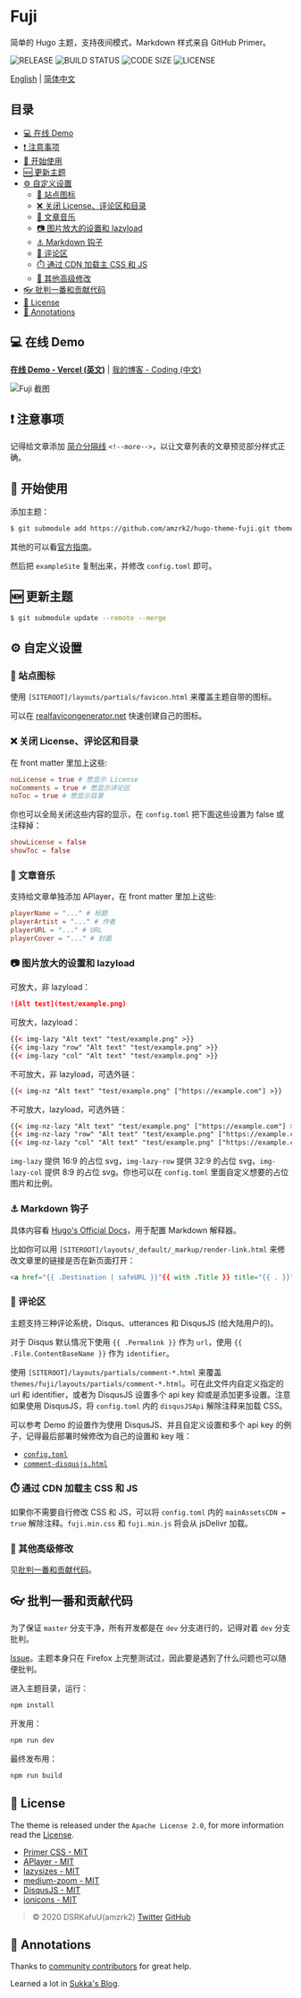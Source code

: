 # Fuji

简单的 Hugo 主题，支持夜间模式，Markdown 样式来自 GitHub Primer。

![RELEASE](https://img.shields.io/github/v/release/amzrk2/hugo-theme-fuji?style=flat-square) ![BUILD STATUS](https://img.shields.io/github/workflow/status/amzrk2/hugo-theme-fuji/Build%20Test?style=flat-square) ![CODE SIZE](https://img.shields.io/github/languages/code-size/amzrk2/hugo-theme-fuji?style=flat-square) ![LICENSE](https://img.shields.io/github/license/amzrk2/hugo-theme-fuji?style=flat-square)

[English](https://github.com/amzrk2/hugo-theme-fuji#readme) | [简体中文](https://github.com/amzrk2/hugo-theme-fuji/blob/master/README_CN.md)

## 目录

- [💻 在线 Demo](#user-content--在线-demo)
- [❗ 注意事项](#user-content--注意事项)
- [🐣 开始使用](#user-content--开始使用)
- [🆕 更新主题](#user-content--更新主题)
- [⚙️ 自定义设置](#user-content--自定义设置)
  - [🎨 站点图标](#user-content--站点图标)
  - [❌ 关闭 License、评论区和目录](#user-content--关闭-license评论区和目录)
  - [🎵 文章音乐](#user-content--文章音乐)
  - [📷 图片放大的设置和 lazyload](#user-content--图片放大的设置和-lazyload)
  - [⚓ Markdown 钩子](#user-content--markdown-钩子)
  - [📨 评论区](#user-content--评论区)
  - [⏱️ 通过 CDN 加载主 CSS 和 JS](#user-content--通过-cdn-加载主-css-和-js)
  - [🔧 其他高级修改](#user-content--其他高级修改)
- [👓 批判一番和贡献代码](#user-content--批判一番和贡献代码)
- [📝 License](#user-content--license)
- [🤝 Annotations](#user-content--annotations)

## 💻 在线 Demo

[**在线 Demo - Vercel (英文)**](https://fuji.amzrk2.cc/) | [我的博客 - Coding (中文)](https://blog.amzrk2.cc/)

![Fuji 截图](https://raw.githubusercontent.com/amzrk2/hugo-theme-fuji/master/images/screenshot.png)

## ❗ 注意事项

记得给文章添加 [简介分隔线](https://gohugo.io/content-management/summaries/#manual-summary-splitting) `<!--more-->`，以让文章列表的文章预览部分样式正确。

## 🐣 开始使用

添加主题：

```bash
$ git submodule add https://github.com/amzrk2/hugo-theme-fuji.git themes/fuji
```

其他的可以看[官方指南](https://gohugo.io/overview/installing/)。

然后把 `exampleSite` 复制出来，并修改 `config.toml` 即可。

## 🆕 更新主题

```bash
$ git submodule update --remote --merge
```

## ⚙️ 自定义设置

### 🎨 站点图标

使用 `[SITEROOT]/layouts/partials/favicon.html` 来覆盖主题自带的图标。

可以在 [realfavicongenerator.net](https://realfavicongenerator.net/) 快速创建自己的图标。

### ❌ 关闭 License、评论区和目录

在 front matter 里加上这些:

```toml
noLicense = true # 憋显示 License
noComments = true # 憋显示评论区
noToc = true # 憋显示目录
```

你也可以全局关闭这些内容的显示，在 `config.toml` 把下面这些设置为 false 或注释掉：

```toml
showLicense = false
showToc = false
```

### 🎵 文章音乐

支持给文章单独添加 APlayer，在 front matter 里加上这些:

```toml
playerName = "..." # 标题
playerArtist = "..." # 作者
playerURL = "..." # URL
playerCover = "..." # 封面
```

### 📷 图片放大的设置和 lazyload

可放大，非 lazyload：

```markdown
![Alt text](test/example.png)
```

可放大，lazyload：

```html
{{< img-lazy "Alt text" "test/example.png" >}}
{{< img-lazy "row" "Alt text" "test/example.png" >}}
{{< img-lazy "col" "Alt text" "test/example.png" >}}
```

不可放大，非 lazyload，可选外链：

```html
{{< img-nz "Alt text" "test/example.png" ["https://example.com"] >}}
```

不可放大，lazyload，可选外链：

```html
{{< img-nz-lazy "Alt text" "test/example.png" ["https://example.com"] >}}
{{< img-nz-lazy "row" "Alt text" "test/example.png" ["https://example.com"] >}}
{{< img-nz-lazy "col" "Alt text" "test/example.png" ["https://example.com"] >}}
```

`img-lazy` 提供 16:9 的占位 svg，`img-lazy-row` 提供 32:9 的占位 svg，`img-lazy-col` 提供 8:9 的占位 svg。你也可以在 `config.toml` 里面自定义想要的占位图片和比例。

### ⚓ Markdown 钩子

具体内容看 [Hugo's Official Docs](https://gohugo.io/getting-started/configuration-markup#markdown-render-hooks)，用于配置 Markdown 解释器。

比如你可以用 `[SITEROOT]/layouts/_default/_markup/render-link.html` 来修改文章里的链接是否在新页面打开：

```html
<a href="{{ .Destination | safeURL }}"{{ with .Title }} title="{{ . }}"{{ end }}{{ if strings.HasPrefix .Destination "http" }} target="_blank"{{ end }}>{{ .Text | safeHTML }}</a>
```

### 📨 评论区

主题支持三种评论系统，Disqus、utterances 和 DisqusJS (给大陆用户的)。

对于 Disqus 默认情况下使用 `{{ .Permalink }}` 作为 `url`，使用 `{{ .File.ContentBaseName }}` 作为 `identifier`。

使用 `[SITEROOT]/layouts/partials/comment-*.html` 来覆盖 `themes/fuji/layouts/partials/comment-*.html`。可在此文件内自定义指定的 url 和 identifier，或者为 DisqusJS 设置多个 api key 抑或是添加更多设置。注意如果使用 DisqusJS，将 `config.toml` 内的 `disqusJSApi` 解除注释来加载 CSS。

可以参考 Demo 的设置作为使用 DisqusJS、并且自定义设置和多个 api key 的例子，记得最后部署时候修改为自己的设置和 key 哦：

- [`config.toml`]()
- [`comment-disqusjs.html`]()

### ⏱️ 通过 CDN 加载主 CSS 和 JS

如果你不需要自行修改 CSS 和 JS，可以将 `config.toml` 内的 `mainAssetsCDN = true` 解除注释。`fuji.min.css` 和 `fuji.min.js` 将会从 jsDelivr 加载。

### 🔧 其他高级修改

见[批判一番和贡献代码](#批判一番和贡献代码)。

## 👓 批判一番和贡献代码

为了保证 `master` 分支干净，所有开发都是在 `dev` 分支进行的，记得对着 `dev` 分支批判。

[Issue](https://github.com/amzrk2/hugo-theme-fuji/issues)。主题本身只在 Firefox 上完整测试过，因此要是遇到了什么问题也可以随便批判。

进入主题目录，运行：

```bash
npm install
```

开发用：

```bash
npm run dev
```

最终发布用：

```bash
npm run build
```

## 📝 License

The theme is released under the ```Apache License 2.0```, for more information read the [License](https://github.com/amzrk2/hugo-theme-fuji/blob/master/LICENSE).

- [Primer CSS - MIT](https://github.com/primer/css/blob/master/LICENSE)
- [APlayer - MIT](https://github.com/MoePlayer/APlayer/blob/master/LICENSE)
- [lazysizes - MIT](https://github.com/aFarkas/lazysizes/blob/gh-pages/LICENSE)
- [medium-zoom - MIT](https://github.com/francoischalifour/medium-zoom/blob/master/LICENSE)
- [DisqusJS - MIT](https://github.com/SukkaW/DisqusJS/blob/master/LICENSE)
- [ionicons - MIT](https://github.com/ionic-team/ionicons/blob/master/LICENSE)

> © 2020 DSRKafuU(amzrk2) [Twitter](https://twitter.com/amzrk2) [GitHub]()

## 🤝 Annotations

Thanks to [community contributors](https://github.com/amzrk2/hugo-theme-fuji/graphs/contributors) for great help.

Learned a lot in [Sukka's Blog](https://blog.skk.moe/).
